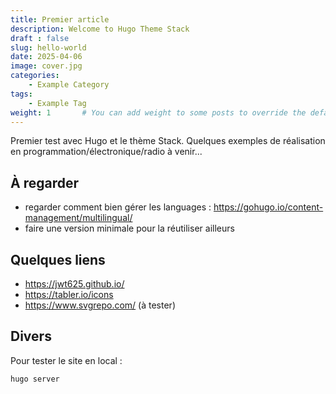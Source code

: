 ```yaml
---
title: Premier article
description: Welcome to Hugo Theme Stack
draft : false
slug: hello-world
date: 2025-04-06
image: cover.jpg
categories:
    - Example Category
tags:
    - Example Tag
weight: 1       # You can add weight to some posts to override the default sorting (date descending)
---
```


Premier test avec Hugo et le thème Stack. Quelques exemples de réalisation en programmation/électronique/radio à venir...

## À regarder

- regarder comment bien gérer les languages : https://gohugo.io/content-management/multilingual/
- faire une version minimale pour la réutiliser ailleurs

## Quelques liens

- https://jwt625.github.io/
- https://tabler.io/icons
- https://www.svgrepo.com/ (à tester)

## Divers

Pour tester le site en local :
```md
hugo server
```
